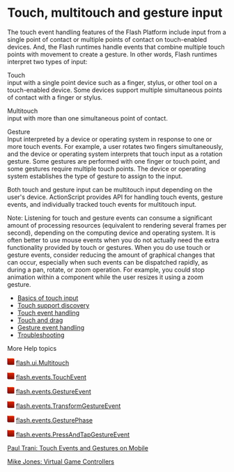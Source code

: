 # Touch, multitouch and gesture input

The touch event handling features of the Flash Platform include input from a
single point of contact or multiple points of contact on touch-enabled devices.
And, the Flash runtimes handle events that combine multiple touch points with
movement to create a gesture. In other words, Flash runtimes interpret two types
of input:

Touch  
input with a single point device such as a finger, stylus, or other tool on a
touch-enabled device. Some devices support multiple simultaneous points of
contact with a finger or stylus.

Multitouch  
input with more than one simultaneous point of contact.

Gesture  
Input interpreted by a device or operating system in response to one or more
touch events. For example, a user rotates two fingers simultaneously, and the
device or operating system interprets that touch input as a rotation gesture.
Some gestures are performed with one finger or touch point, and some gestures
require multiple touch points. The device or operating system establishes the
type of gesture to assign to the input.

Both touch and gesture input can be multitouch input depending on the user's
device. ActionScript provides API for handling touch events, gesture events, and
individually tracked touch events for multitouch input.

Note: Listening for touch and gesture events can consume a significant amount of
processing resources (equivalent to rendering several frames per second),
depending on the computing device and operating system. It is often better to
use mouse events when you do not actually need the extra functionality provided
by touch or gestures. When you do use touch or gesture events, consider reducing
the amount of graphical changes that can occur, especially when such events can
be dispatched rapidly, as during a pan, rotate, or zoom operation. For example,
you could stop animation within a component while the user resizes it using a
zoom gesture.

- [Basics of touch input](./basics-of-touch-input.md)
- [Touch support discovery](./touch-support-discovery.md)
- [Touch event handling](./touch-event-handling.md)
- [Touch and drag](./touch-and-drag.md)
- [Gesture event handling](./gesture-event-handling.md)
- [Troubleshooting](./troubleshooting.md)

More Help topics

![](../../img/flashplatformLinkIndicator.png)
[flash.ui.Multitouch](https://airsdk.dev/reference/actionscript/3.0/flash/ui/Multitouch.html)

![](../../img/flashplatformLinkIndicator.png)
[flash.events.TouchEvent](https://airsdk.dev/reference/actionscript/3.0/flash/events/TouchEvent.html)

![](../../img/flashplatformLinkIndicator.png)
[flash.events.GestureEvent](https://airsdk.dev/reference/actionscript/3.0/flash/events/GestureEvent.html)

![](../../img/flashplatformLinkIndicator.png)
[flash.events.TransformGestureEvent](https://airsdk.dev/reference/actionscript/3.0/flash/events/TransformGestureEvent.html)

![](../../img/flashplatformLinkIndicator.png)
[flash.events.GesturePhase](https://airsdk.dev/reference/actionscript/3.0/flash/events/GesturePhase.html)

![](../../img/flashplatformLinkIndicator.png)
[flash.events.PressAndTapGestureEvent](https://airsdk.dev/reference/actionscript/3.0/flash/events/PressAndTapGestureEvent.html)

[Paul Trani: Touch Events and Gestures on Mobile](http://www.paultrani.com/blog/index.php/2011/02/touch-events-and-gestures-on-mobile/)

[Mike Jones: Virtual Game Controllers](http://blog.flashgen.com/2011/03/21/virtual-game-controllers/)
